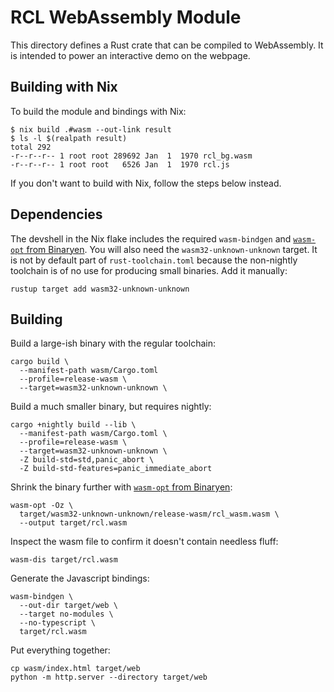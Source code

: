 # RCL WebAssembly Module

This directory defines a Rust crate that can be compiled to WebAssembly. It is
intended to power an interactive demo on the webpage.

## Building with Nix

To build the module and bindings with Nix:

    $ nix build .#wasm --out-link result
    $ ls -l $(realpath result)
    total 292
    -r--r--r-- 1 root root 289692 Jan  1  1970 rcl_bg.wasm
    -r--r--r-- 1 root root   6526 Jan  1  1970 rcl.js

If you don't want to build with Nix, follow the steps below instead.

## Dependencies

The devshell in the Nix flake includes the required `wasm-bindgen` and
[`wasm-opt` from Binaryen][binaryen]. You will also need the
`wasm32-unknown-unknown` target. It is not by default part of
`rust-toolchain.toml` because the non-nightly toolchain is of no use for
producing small binaries. Add it manually:

    rustup target add wasm32-unknown-unknown

[binaryen]: https://github.com/WebAssembly/binaryen

## Building

Build a large-ish binary with the regular toolchain:

    cargo build \
      --manifest-path wasm/Cargo.toml
      --profile=release-wasm \
      --target=wasm32-unknown-unknown \

Build a much smaller binary, but requires nightly:

    cargo +nightly build --lib \
      --manifest-path wasm/Cargo.toml \
      --profile=release-wasm \
      --target=wasm32-unknown-unknown \
      -Z build-std=std,panic_abort \
      -Z build-std-features=panic_immediate_abort

Shrink the binary further with [`wasm-opt` from Binaryen][binaryen]:

    wasm-opt -Oz \
      target/wasm32-unknown-unknown/release-wasm/rcl_wasm.wasm \
      --output target/rcl.wasm

Inspect the wasm file to confirm it doesn't contain needless fluff:

    wasm-dis target/rcl.wasm

Generate the Javascript bindings:

    wasm-bindgen \
      --out-dir target/web \
      --target no-modules \
      --no-typescript \
      target/rcl.wasm

Put everything together:

    cp wasm/index.html target/web
    python -m http.server --directory target/web
